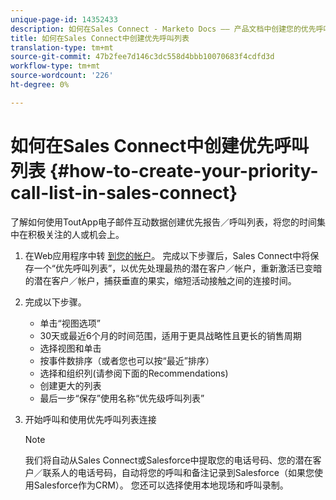 ```yaml
---
unique-page-id: 14352433
description: 如何在Sales Connect - Marketo Docs —— 产品文档中创建您的优先呼叫列表
title: 如何在Sales Connect中创建优先呼叫列表
translation-type: tm+mt
source-git-commit: 47b2fee7d146c3dc558d4bbb10070683f4cdfd3d
workflow-type: tm+mt
source-wordcount: '226'
ht-degree: 0%

---
```



# 如何在Sales Connect中创建优先呼叫列表 {#how-to-create-your-priority-call-list-in-sales-connect}

了解如何使用ToutApp电子邮件互动数据创建优先报告／呼叫列表，将您的时间集中在积极关注的人或机会上。

1. 在Web应用程序中转 [到您的帐户](http://toutapp.com/login)。 完成以下步骤后，Sales Connect中将保存一个“优先呼叫列表”，以优先处理最热的潜在客户／帐户，重新激活已变暗的潜在客户／帐户，捕获垂直的果实，缩短活动接触之间的连接时间。
1. 完成以下步骤。

   * 单击“视图选项”
   * 30天或最近6个月的时间范围，适用于更具战略性且更长的销售周期
   * 选择视图和单击
   * 按事件数排序（或者您也可以按“最近”排序）
   * 选择和组织列(请参阅下面的Recommendations)
   * 创建更大的列表
   * 最后一步“保存”使用名称“优先级呼叫列表”

1. 开始呼叫和使用优先呼叫列表连接

   >[!NOTE]
   >
   >我们将自动从Sales Connect或Salesforce中提取您的电话号码、您的潜在客户／联系人的电话号码，自动将您的呼叫和备注记录到Salesforce（如果您使用Salesforce作为CRM）。 您还可以选择使用本地现场和呼叫录制。

